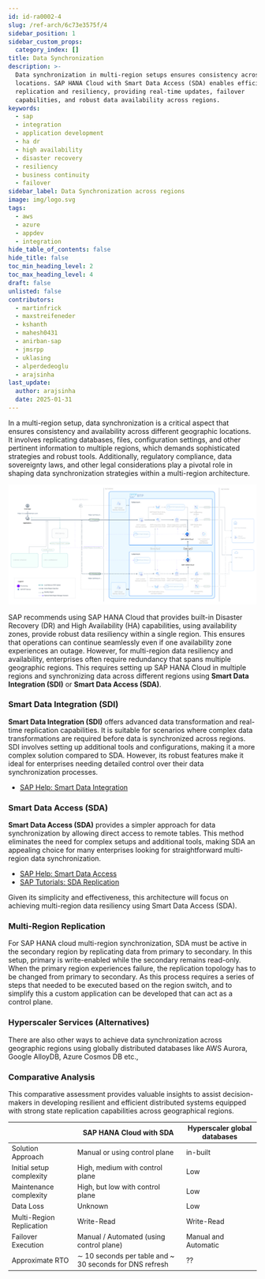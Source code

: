 ```yaml
---
id: id-ra0002-4
slug: /ref-arch/6c73e3575f/4
sidebar_position: 1
sidebar_custom_props:
  category_index: []
title: Data Synchronization
description: >-
  Data synchronization in multi-region setups ensures consistency across
  locations. SAP HANA Cloud with Smart Data Access (SDA) enables efficient data
  replication and resiliency, providing real-time updates, failover
  capabilities, and robust data availability across regions.
keywords:
  - sap
  - integration
  - application development
  - ha dr
  - high availability
  - disaster recovery
  - resiliency
  - business continuity
  - failover
sidebar_label: Data Synchronization across regions
image: img/logo.svg
tags:
  - aws
  - azure
  - appdev
  - integration
hide_table_of_contents: false
hide_title: false
toc_min_heading_level: 2
toc_max_heading_level: 4
draft: false
unlisted: false
contributors:
  - martinfrick
  - maxstreifeneder
  - kshanth
  - mahesh0431
  - anirban-sap
  - jmsrpp
  - uklasing
  - alperdedeoglu
  - arajsinha
last_update:
  author: arajsinha
  date: 2025-01-31
---
```


In a multi-region setup, data synchronization is a critical aspect that ensures consistency and availability across different geographic locations. It involves replicating databases, files, configuration settings, and other pertinent information to multiple regions, which demands sophisticated strategies and robust tools. Additionally, regulatory compliance, data sovereignty laws, and other legal considerations play a pivotal role in shaping data synchronization strategies within a multi-region architecture.

![SAP HANA Cloud](images/data-replication.svg?raw=true)

SAP recommends using SAP HANA Cloud that provides built-in Disaster Recovery (DR) and High Availability (HA) capabilities, using availability zones, provide robust data resiliency within a single region. This ensures that operations can continue seamlessly even if one availability zone experiences an outage. However, for multi-region data resiliency and availability, enterprises often require redundancy that spans multiple geographic regions. This requires setting up SAP HANA Cloud in multiple regions and synchronizing data across different regions using **Smart Data Integration (SDI)** or **Smart Data Access (SDA)**.

### Smart Data Integration (SDI)

**Smart Data Integration (SDI)** offers advanced data transformation and real-time replication capabilities. It is suitable for scenarios where complex data transformations are required before data is synchronized across regions. SDI involves setting up additional tools and configurations, making it a more complex solution compared to SDA. However, its robust features make it ideal for enterprises needing detailed control over their data synchronization processes.

- [SAP Help: Smart Data Integration](https://help.sap.com/docs/HANA_SMART_DATA_INTEGRATION/018757bb7f5c4700a8840976c8730f34/9de79dee4ddb40aa9c8004e9873a9ebb.html)

### Smart Data Access (SDA)

**Smart Data Access (SDA)** provides a simpler approach for data synchronization by allowing direct access to remote tables. This method eliminates the need for complex setups and additional tools, making SDA an appealing choice for many enterprises looking for straightforward multi-region data synchronization.

- [SAP Help: Smart Data Access](https://help.sap.com/docs/hana-cloud-database/sap-hana-cloud-sap-hana-database-data-access-guide/creating-remote-sources-smart-data-access)
- [SAP Tutorials: SDA Replication](https://developers.sap.com/tutorials/hana-cloud-mission-extend-09.html)

Given its simplicity and effectiveness, this architecture will focus on achieving multi-region data resiliency using Smart Data Access (SDA).

### Multi-Region Replication

For SAP HANA cloud multi-region synchronization, SDA must be active in the secondary region by replicating data from primary to secondary. In this setup, primary is write-enabled while the secondary remains read-only. When the primary region experiences failure, the replication topology has to be changed from primary to secondary. As this process requires a series of steps that needed to be executed based on the region switch, and to simplify this a custom application can be developed that can act as a control plane.

### Hyperscaler Services (Alternatives)

There are also other ways to achieve data synchronization across geographic regions using globally distributed databases like AWS Aurora, Google AlloyDB, Azure Cosmos DB etc.,

### Comparative Analysis
This comparative assessment provides valuable insights to assist decision-makers in developing resilient and efficient distributed systems equipped with strong state replication capabilities across geographical regions.

|                    | SAP HANA Cloud with SDA             | Hyperscaler global databases |
|--------------------|---------------------------------|-----------------------|
| Solution Approach| Manual or using control plane            | in-built       | 
| Initial setup complexity    | High, medium with control plane                     | Low                  | 
| Maintenance complexity | High, but low with control plane       | Low               |
| Data Loss | Unknown   | Low | 
| Multi-Region Replication       | Write-Read                     | Write-Read          | 
| Failover Execution     | Manual / Automated (using control plane)  | Manual and Automatic           | 
| Approximate RTO       | ∼ 10 seconds per table and ~ 30 seconds for DNS refresh  |  ??     | 

<!-- 
## Achieving Multi-Region Resiliency with SDA
**Smart Data Access (SDA)** offers a simpler approach for data synchronization across regions by allowing direct access to remote tables. This eliminates the need for complex setups and additional tools, making SDA an appealing choice for many.
### Steps to Achieve Multi-Region Data Resiliency Using SDA
1. **Initial Setup**
   - Establish a primary SAP HANA Cloud instance in your main region.
   - Set up a secondary SAP HANA Cloud instance in the target region for redundancy.
2. **Creating the Data Source**
   - Create a certificate for remote sources. **[SAP Help: Certificates Creation](https://help.sap.com/docs/hana-cloud-database/sap-hana-cloud-sap-hana-database-data-access-guide/import-certificates-for-ssl-connections-to-remote-sources)**
   - Create a Technical User. **[SAP Help: Technical User Creation for SDA](https://help.sap.com/docs/SAP_HANA_PLATFORM/b3ee5778bc2e4a089d3299b82ec762a7/1bd53b25a4e6446c8285f0f5e1af727c.html)**
   - Create the remote source. **[SAP Tutorials: Remote Table Replication - Step 1](https://developers.sap.com/tutorials/hana-cloud-mission-extend-09.html)**
   - Repeat these steps in the other region.
3. **Establish Replication**
   - In the secondary region, create virtual tables. **[SAP Tutorials: Remote Table Replication - Step 2](https://developers.sap.com/tutorials/hana-cloud-mission-extend-09.html)**
   - Create replica tables. **[SAP Tutorials: Remote Table Replication - Step 3](https://developers.sap.com/tutorials/hana-cloud-mission-extend-09.html)**
   - Create a remote table subscription to replicate data from the virtual table to the target table. **[SAP Tutorials: Remote Table Replication - Step 4](https://developers.sap.com/tutorials/hana-cloud-mission-extend-09.html)**
   - Activate the Remote Table Subscription. **[SAP Tutorials: Remote Table Replication - Step 5](https://developers.sap.com/tutorials/hana-cloud-mission-extend-09.html)**
   - This will replicate the data from primary region to the secondary region's tables.
4. **Region Switch on Failover to Secondary Region**
    When the primary region goes down, you need to make the secondary region SAP HANA Cloud database tables as normal tables by removing the subscription.
     - First, deactivate the replication. **[SAP Help: Suspend Remote Table Replication](https://help.sap.com/docs/hana-cloud-database/sap-hana-cloud-sap-hana-database-data-access-guide/suspend-remote-table-replication)**
     - Next, drop the subscription. **[SAP Help: Configure Remote Table Replication (Smart Data Access HANA Adapter)](https://help.sap.com/docs/hana-cloud-database/sap-hana-cloud-sap-hana-database-data-access-guide/configure-remote-table-replication-with-sda-hana-adapter)**
5. **Switch back from Secondary region to Primary region**
   
  If the primary region is back online, create the subscription again to replicate the data from the primary to the secondary region SAP HANA Cloud database.
 -->

<!-- ## Orchestration with Multi-Region Manager
These steps can be time-consuming and may need to be repeated for multiple tables. Continuous monitoring is also necessary to address any unexpected issues promptly.
To streamline this process, we developed an open-source project called **Multi-Region Manager**, which functions as a control plane to manage the SAP HANA Cloud synchronization, control the failover, and perform other functionalities. Learn more about it here: **[Multi-Region Manager for Orchestration](../RA0002/multi-region-manager)**. -->
